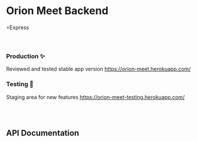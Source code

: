 # Orion Meet Backend
⚡Express

<br>

### Production ✨
Reviewed and tested stable app version
https://orion-meet.herokuapp.com/

### Testing 💫
Staging area for new features
https://orion-meet-testing.herokuapp.com/

<br><br>

## API Documentation

